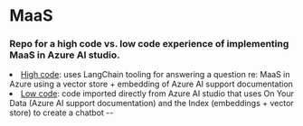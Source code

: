 # MaaS

### Repo for a high code vs. low code experience of implementing MaaS in Azure AI studio.
 <li> <u>High code</u></h1>: uses LangChain tooling for answering a question re: MaaS in Azure using a vector store + embedding of Azure AI support documentation
 <li> <u>Low code</u></h1>: code imported directly from Azure AI studio that uses On Your Data (Azure AI support documentation) and the Index (embeddings + vector store) to create a chatbot
-- 
